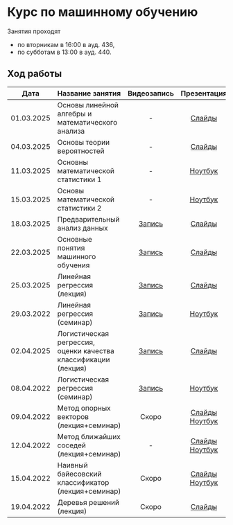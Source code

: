 # Курс по машинному обучению

Занятия проходят
- по вторникам в 16:00 в ауд. 436,
- по субботам в 13:00 в ауд. 440.

## Ход работы

| Дата   | Название занятия       | Видеозапись  | Презентация  | Домашка                  |
|:------:|:-----------------------|:------------:|:------------:|:------------------------:|
| 01.03.2025 | Основы линейной алгебры и математического анализа | - | [Слайды](01_Основы_линейной_алгебры_и_математического_анализа/Машинное_обучение_01.pdf) | - |
| 04.03.2025 | Основы теории вероятностей | - | [Слайды](02_Основы_теории_вероятностей/Машинное_обучение_02.pdf) | - |
| 11.03.2025 | Основны математической статистики 1 | - | [Ноутбук](03_Основы_математической_статистики_1/math.stat.ipynb) | - |
| 15.03.2025 | Основы математической статистики 2 | - | [Ноутбук](04_Основы_математической_статистики_2/math.stat2.ipynb) | [Задание](Домашние_задания/01_Основы_статистического_анализа/)| 
| 18.03.2025 | Предварительный анализ данных | [Запись](https://youtu.be/-60BZOVtElQ?feature=shared) | [Слайды](05_Предварительный_анализ_данных/Машинное_обучение_05.pdf) | [Задание](Домашние_задания/02_Предварительный_анализ_данных/) |  
| 22.03.2025 | Основные понятия машинного обучения | [Запись](https://youtu.be/r_NFsDiCygY?feature=shared) | [Слайды](06_Основные_понятия_машинного_обучения/Машинное_обучение_06.pdf) | - | 
| 25.03.2025 | Линейная регрессия (лекция) | [Запись](https://youtu.be/nmM98SZzp1E?feature=shared) | [Слайды](07_Линейная_регрессия_теория/Машинное_обучение_07.pdf) | - | 
| 29.03.2022 | Линейная регрессия (семинар) | [Запись](https://youtu.be/8RPlzBIwE38) | [Ноутбук](08_Линейная_регрессия_практика/lin-reg.ipynb) | [Задание](Домашние_задания/03_Линейная_регрессия/) | 
| 02.04.2025 | Логистическая регрессия, оценки качества классификации (лекция) | [Запись](https://youtu.be/9eioa89s_aw?feature=shared) | [Слайды](09_Логистическая_регрессия_теория/Машинное_обучение_09.pdf) | - | 
| 08.04.2022 | Логистическая регрессия (семинар) | [Запись](https://youtu.be/g5lJ9oVnqGg?feature=shared) | [Ноутбук](10_Логистическая_регрессия_практика/log-reg.ipynb) | - | 
| 09.04.2022 | Метод опорных векторов (лекция+семинар) | Скоро | [Слайды](11_Метод_опорных_векторов_теория_&_практика/Машинное_обучение_11.pdf) [Ноутбук](11_Метод_опорных_векторов_теория_&_практика/svm.ipynb) | [Задание](Домашние_задания/04_Линейная_классификация/) | 
| 12.04.2022 | Метод ближайших соседей (лекция+семинар) | - | [Слайды](12_Метод_ближайших_соседей_теория_&_практика/Машинное_обучение_12.pdf) [Ноутбук](12_Метод_ближайших_соседей_теория_&_практика/KNN.ipynb) | - | 
| 15.04.2022 | Наивный байесовский классификатор (лекция+семинар) | Скоро | [Слайды](13_Наивный_байесовский_классификатор_теория_&_практика/Машинное_обучение_13.pdf) [Ноутбук](13_Наивный_байесовский_классификатор_теория_&_практика/naive-bayes.ipynb) | - | 
| 19.04.2022 | Деревья решений (лекция) | Скоро | [Слайды](14_Деревья_решений_теория/Машинное_обучение_14.pdf) | - | 
